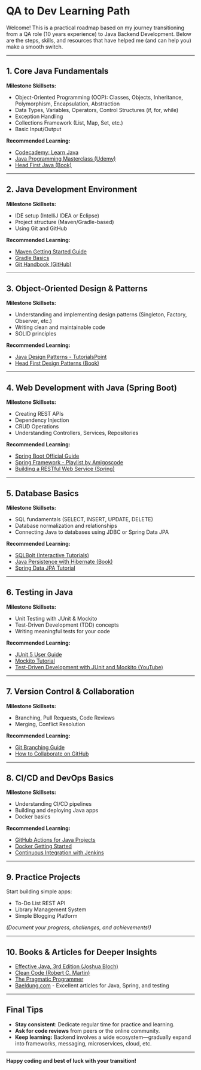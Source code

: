 # QA to Dev Learning Path

Welcome! This is a practical roadmap based on my journey transitioning from a QA role (10 years experience) to Java Backend Development. Below are the steps, skills, and resources that have helped me (and can help you) make a smooth switch.

---

## 1. Core Java Fundamentals

**Milestone Skillsets:**
- Object-Oriented Programming (OOP): Classes, Objects, Inheritance, Polymorphism, Encapsulation, Abstraction
- Data Types, Variables, Operators, Control Structures (if, for, while)
- Exception Handling
- Collections Framework (List, Map, Set, etc.)
- Basic Input/Output

**Recommended Learning:**
- [Codecademy: Learn Java](https://www.codecademy.com/learn/learn-java)
- [Java Programming Masterclass (Udemy)](https://www.udemy.com/course/java-the-complete-java-developer-course/)
- [Head First Java (Book)](https://www.oreilly.com/library/view/head-first-java/0596009208/)

---

## 2. Java Development Environment

**Milestone Skillsets:**
- IDE setup (IntelliJ IDEA or Eclipse)
- Project structure (Maven/Gradle-based)
- Using Git and GitHub

**Recommended Learning:**
- [Maven Getting Started Guide](https://maven.apache.org/guides/getting-started/)
- [Gradle Basics](https://docs.gradle.org/current/userguide/tutorial_java_projects.html)
- [Git Handbook (GitHub)](https://guides.github.com/introduction/git-handbook/)

---

## 3. Object-Oriented Design & Patterns

**Milestone Skillsets:**
- Understanding and implementing design patterns (Singleton, Factory, Observer, etc.)
- Writing clean and maintainable code
- SOLID principles

**Recommended Learning:**
- [Java Design Patterns - TutorialsPoint](https://www.tutorialspoint.com/design_pattern/index.htm)
- [Head First Design Patterns (Book)](https://www.oreilly.com/library/view/head-first-design/0596007124/)

---

## 4. Web Development with Java (Spring Boot)

**Milestone Skillsets:**
- Creating REST APIs
- Dependency Injection
- CRUD Operations
- Understanding Controllers, Services, Repositories

**Recommended Learning:**
- [Spring Boot Official Guide](https://spring.io/guides/gs/spring-boot/)
- [Spring Framework - Playlist by Amigoscode](https://www.youtube.com/playlist?list=PLwvr-xPygMXuTGlVWpP9dqbLQ1iWueV0v)
- [Building a RESTful Web Service (Spring)](https://spring.io/guides/gs/rest-service/)

---

## 5. Database Basics

**Milestone Skillsets:**
- SQL fundamentals (SELECT, INSERT, UPDATE, DELETE)
- Database normalization and relationships
- Connecting Java to databases using JDBC or Spring Data JPA

**Recommended Learning:**
- [SQLBolt (Interactive Tutorials)](https://sqlbolt.com/)
- [Java Persistence with Hibernate (Book)](https://www.amazon.com/Java-Persistence-Hibernate-Christian-Bauer/dp/1617290459)
- [Spring Data JPA Tutorial](https://www.baeldung.com/the-persistence-layer-with-spring-data-jpa)

---

## 6. Testing in Java

**Milestone Skillsets:**
- Unit Testing with JUnit & Mockito
- Test-Driven Development (TDD) concepts
- Writing meaningful tests for your code

**Recommended Learning:**
- [JUnit 5 User Guide](https://junit.org/junit5/docs/current/user-guide/)
- [Mockito Tutorial](https://www.baeldung.com/mockito-series)
- [Test-Driven Development with JUnit and Mockito (YouTube)](https://www.youtube.com/watch?v=Hyz6vFDHhiY)

---

## 7. Version Control & Collaboration

**Milestone Skillsets:**
- Branching, Pull Requests, Code Reviews
- Merging, Conflict Resolution

**Recommended Learning:**
- [Git Branching Guide](https://learngitbranching.js.org/)
- [How to Collaborate on GitHub](https://www.freecodecamp.org/news/how-to-use-github-collaborate-with-others-in-open-source/)

---

## 8. CI/CD and DevOps Basics

**Milestone Skillsets:**
- Understanding CI/CD pipelines
- Building and deploying Java apps
- Docker basics

**Recommended Learning:**
- [GitHub Actions for Java Projects](https://docs.github.com/en/actions/guides/building-and-testing-java-with-maven)
- [Docker Getting Started](https://docs.docker.com/get-started/)
- [Continuous Integration with Jenkins](https://www.jenkins.io/doc/)

---

## 9. Practice Projects

Start building simple apps:
- To-Do List REST API
- Library Management System
- Simple Blogging Platform

*(Document your progress, challenges, and achievements!)*

---

## 10. Books & Articles for Deeper Insights

- [Effective Java, 3rd Edition (Joshua Bloch)](https://www.oreilly.com/library/view/effective-java/9780134686097/)
- [Clean Code (Robert C. Martin)](https://www.oreilly.com/library/view/clean-code/9780136083238/)
- [The Pragmatic Programmer](https://pragprog.com/titles/tpp20/the-pragmatic-programmer-20th-anniversary-edition/)
- [Baeldung.com](https://www.baeldung.com/) - Excellent articles for Java, Spring, and testing

---

## Final Tips

- **Stay consistent**: Dedicate regular time for practice and learning.
- **Ask for code reviews** from peers or the online community.
- **Keep learning:** Backend involves a wide ecosystem—gradually expand into frameworks, messaging, microservices, cloud, etc.

---

**Happy coding and best of luck with your transition!**
